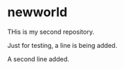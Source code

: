 # newworld
THis is my second repository.

Just for testing, a line is being added.

A second line added.
